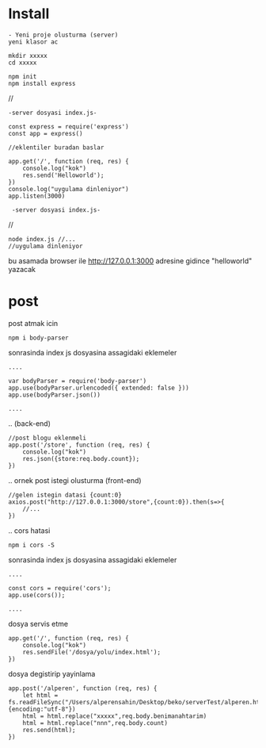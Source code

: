# Install

    - Yeni proje olusturma (server)
    yeni klasor ac 
    
    mkdir xxxxx
    cd xxxxx

    npm init
    npm install express

//

    -server dosyasi index.js-

    const express = require('express')
    const app = express()

    //eklentiler buradan baslar
    
    app.get('/', function (req, res) {
        console.log("kok")
        res.send('Helloworld');
    })
    console.log("uygulama dinleniyor")
    app.listen(3000)

     -server dosyasi index.js-

//

    node index.js //...
    //uygulama dinleniyor

bu asamada browser ile http://127.0.0.1:3000 adresine gidince "helloworld" yazacak


# post

post atmak icin
    
    npm i body-parser

sonrasinda index js dosyasina assagidaki eklemeler
    
    ....
    
    var bodyParser = require('body-parser')
    app.use(bodyParser.urlencoded({ extended: false }))
    app.use(bodyParser.json())
    
    ....

.. (back-end)

    //post blogu eklenmeli
    app.post('/store', function (req, res) {
        console.log("kok")
        res.json({store:req.body.count});
    })

.. ornek post istegi olusturma (front-end)

    //gelen istegin datasi {count:0}
    axios.post("http://127.0.0.1:3000/store",{count:0}).then(s=>{
        //...
    })

.. cors hatasi

    npm i cors -S

sonrasinda index js dosyasina assagidaki eklemeler
    
    ....
    
    const cors = require('cors');
    app.use(cors());
    
    ....


dosya servis etme

    app.get('/', function (req, res) {
	    console.log("kok")
        res.sendFile('/dosya/yolu/index.html');
    })

dosya degistirip yayinlama

    app.post('/alperen', function (req, res) {
        let html = fs.readFileSync("/Users/alperensahin/Desktop/beko/serverTest/alperen.html",{encoding:"utf-8"})
        html = html.replace("xxxxx",req.body.benimanahtarim)
        html = html.replace("nnn",req.body.count)
        res.send(html);
    })







